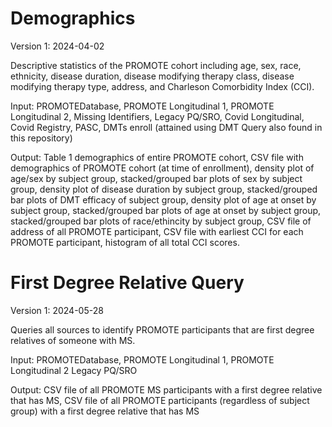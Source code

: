 # Demographics

Version 1: 2024-04-02

Descriptive statistics of the PROMOTE cohort including age, sex, race, ethnicity, disease duration, disease modifying therapy class, disease modifying therapy type, address, and Charleson Comorbidity Index (CCI).

Input: PROMOTEDatabase, PROMOTE Longitudinal 1, PROMOTE Longitudinal 2, Missing Identifiers, Legacy PQ/SRO, Covid Longitudinal, Covid Registry, PASC, DMTs enroll (attained using DMT Query also found in this repository)

Output: Table 1 demographics of entire PROMOTE cohort, CSV file with demographics of PROMOTE cohort (at time of enrollment), density plot of age/sex by subject group, stacked/grouped bar plots of sex by subject group, density plot of disease duration by subject group, stacked/grouped bar plots of DMT efficacy of subject group, density plot of age at onset by subject group, stacked/grouped bar plots of age at onset by subject group, stacked/grouped bar plots of race/ethincity by subject group, CSV file of address of all PROMOTE participant, CSV file with earliest CCI for each PROMOTE participant, histogram of all total CCI scores.

# First Degree Relative Query

Version 1: 2024-05-28

Queries all sources to identify PROMOTE participants that are first degree relatives of someone with MS.

Input: PROMOTEDatabase, PROMOTE Longitudinal 1, PROMOTE Longitudinal 2 Legacy PQ/SRO

Output: CSV file of all PROMOTE MS participants with a first degree relative that has MS, CSV file of all PROMOTE participants (regardless of subject group) with a first degree relative that has MS
